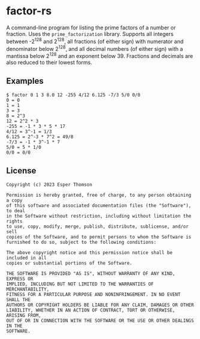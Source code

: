 # factor-rs

A command-line program for listing the prime factors of a number or fraction. Uses the
`prime_factorization` library. Supports all integers between -2<sup>128</sup> and 2<sup>128</sup>,
all fractions (of either sign) with numerator and denominator below 2<sup>128</sup>, and all decimal
numbers (of either sign) with a mantissa below 2<sup>128</sup> and an exponent below 39. Fractions
and decimals are also reduced to their lowest forms.

## Examples

```
$ factor 0 1 3 8.0 12 -255 4/12 6.125 -7/3 5/0 0/0
0 = 0
1 = 1
3 = 3
8 = 2^3
12 = 2^2 * 3
-255 = -1 * 3 * 5 * 17
4/12 = 3^-1 = 1/3
6.125 = 2^-3 * 7^2 = 49/8
-7/3 = -1 * 3^-1 * 7
5/0 = 5 * 1/0
0/0 = 0/0
```

## License

```
Copyright (c) 2023 Esper Thomson

Permission is hereby granted, free of charge, to any person obtaining a copy
of this software and associated documentation files (the "Software"), to deal
in the Software without restriction, including without limitation the rights
to use, copy, modify, merge, publish, distribute, sublicense, and/or sell
copies of the Software, and to permit persons to whom the Software is
furnished to do so, subject to the following conditions:

The above copyright notice and this permission notice shall be included in all
copies or substantial portions of the Software.

THE SOFTWARE IS PROVIDED "AS IS", WITHOUT WARRANTY OF ANY KIND, EXPRESS OR
IMPLIED, INCLUDING BUT NOT LIMITED TO THE WARRANTIES OF MERCHANTABILITY,
FITNESS FOR A PARTICULAR PURPOSE AND NONINFRINGEMENT. IN NO EVENT SHALL THE
AUTHORS OR COPYRIGHT HOLDERS BE LIABLE FOR ANY CLAIM, DAMAGES OR OTHER
LIABILITY, WHETHER IN AN ACTION OF CONTRACT, TORT OR OTHERWISE, ARISING FROM,
OUT OF OR IN CONNECTION WITH THE SOFTWARE OR THE USE OR OTHER DEALINGS IN THE
SOFTWARE.
```
